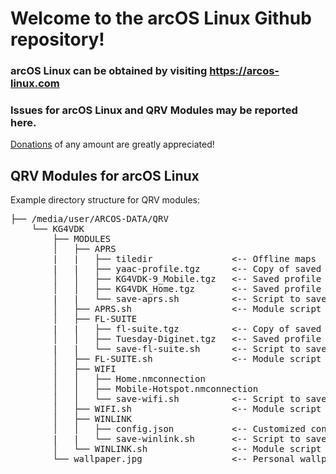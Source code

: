 # Welcome to the arcOS Linux Github repository!
### arcOS Linux can be obtained by visiting https://arcos-linux.com

### Issues for arcOS Linux and QRV Modules may be reported here.

[Donations](https://www.paypal.com/donate/?hosted_button_id=4SAKRN2MH7NEW) of any amount are greatly appreciated!

## QRV Modules for arcOS Linux

Example directory structure for QRV modules:

<pre>
├── /media/user/ARCOS-DATA/QRV
    └── KG4VDK
        ├── MODULES
        │   ├── APRS
        |   |   ├── tiledir               <-- Offline maps
        |   |   ├── yaac-profile.tgz      <-- Copy of saved profile, named yaac-profile.tgz to be active
        │   │   ├── KG4VDK-9_Mobile.tgz   <-- Saved profile (with descriptive name)
        │   │   ├── KG4VDK_Home.tgz       <-- Saved profile (with descriptive name)
        |   |   └── save-aprs.sh          <-- Script to save the current APRS configuration
        │   ├── APRS.sh                   <-- Module script ("hide" inside the APRS directory to DISABLE)
        │   ├── FL-SUITE
        |   |   ├── fl-suite.tgz          <-- Copy of saved profile, named fl-suite.tgz to be active
        │   │   ├── Tuesday-Diginet.tgz   <-- Saved profile (with descriptive name)
        |   |   └── save-fl-suite.sh      <-- Script to save the current FL-SUITE configuration
        │   ├── FL-SUITE.sh               <-- Module script ("hide" inside the FL-SUITE directory to DISABLE)
        │   ├── WIFI
        │   │   ├── Home.nmconnection
        │   │   ├── Mobile-Hotspot.nmconnection
        │   │   └── save-wifi.sh          <-- Script to save the current WIFI connections
        │   ├── WIFI.sh                   <-- Module script ("hide" inside the WIFI directory to DISABLE)
        │   ├── WINLINK
        │   │   ├── config.json           <-- Customized config.json with aliases and password
        |   |   └── save-winlink.sh       <-- Script to save the current WINLINK configuration
        │   └── WINLINK.sh                <-- Module script ("hide" inside the WINLINK directory to DISABLE)
        └── wallpaper.jpg                 <-- Personal wallpaper (overrides default)
</pre>
